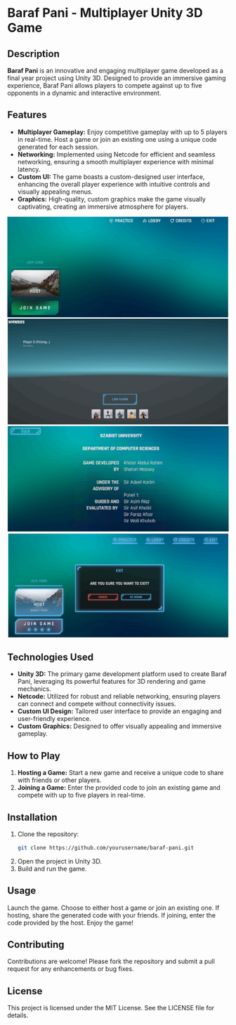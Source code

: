 # Baraf Pani - Multiplayer Unity 3D Game

## Description

**Baraf Pani** is an innovative and engaging multiplayer game developed as a final year project using Unity 3D. Designed to provide an immersive gaming experience, Baraf Pani allows players to compete against up to five opponents in a dynamic and interactive environment.

## Features

- **Multiplayer Gameplay:** Enjoy competitive gameplay with up to 5 players in real-time. Host a game or join an existing one using a unique code generated for each session.
- **Networking:** Implemented using Netcode for efficient and seamless networking, ensuring a smooth multiplayer experience with minimal latency.
- **Custom UI:** The game boasts a custom-designed user interface, enhancing the overall player experience with intuitive controls and visually appealing menus.
- **Graphics:** High-quality, custom graphics make the game visually captivating, creating an immersive atmosphere for players.

![GameScreenshots](Images/MainMenu.PNG)
![GameScreenshots](Images/CharacterSelection.PNG)
![GameScreenshots](Images/Credits.PNG)
![GameScreenshots](Images/Exit.PNG)


## Technologies Used

- **Unity 3D:** The primary game development platform used to create Baraf Pani, leveraging its powerful features for 3D rendering and game mechanics.
- **Netcode:** Utilized for robust and reliable networking, ensuring players can connect and compete without connectivity issues.
- **Custom UI Design:** Tailored user interface to provide an engaging and user-friendly experience.
- **Custom Graphics:** Designed to offer visually appealing and immersive gameplay.

## How to Play

1. **Hosting a Game:** Start a new game and receive a unique code to share with friends or other players.
2. **Joining a Game:** Enter the provided code to join an existing game and compete with up to five players in real-time.

## Installation

1. Clone the repository:
   ```bash
   git clone https://github.com/yourusername/baraf-pani.git
2. Open the project in Unity 3D.
3. Build and run the game.
   


## Usage
Launch the game.
Choose to either host a game or join an existing one.
If hosting, share the generated code with your friends.
If joining, enter the code provided by the host.
Enjoy the game!

## Contributing
Contributions are welcome! Please fork the repository and submit a pull request for any enhancements or bug fixes.

## License
This project is licensed under the MIT License. See the LICENSE file for details.
